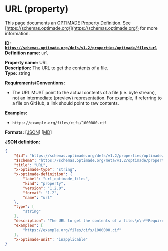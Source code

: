# URL (property)

This page documents an [OPTIMADE](https://www.optimade.org/) [Property Definition](https://schemas.optimade.org/#definitions). See [https://schemas.optimade.org/](https://schemas.optimade.org/) for more information.

**ID: [`https://schemas.optimade.org/defs/v1.2/properties/optimade/files/url`](https://schemas.optimade.org/defs/v1.2/properties/optimade/files/url.md)**  
**Definition name:** `url`

**Property name:** URL  
**Description:** The URL to get the contents of a file.  
**Type:** string  

**Requirements/Conventions:**

- The URL MUST point to the actual contents of a file (i.e. byte stream), not an intermediate (preview) representation. For example, if referring to a file on GitHub, a link should point to raw contents.

**Examples:**

- `https://example.org/files/cifs/1000000.cif`

**Formats:** [[JSON](url.json)] [[MD](url.md)]

**JSON definition:**

``` json
{
    "$id": "https://schemas.optimade.org/defs/v1.2/properties/optimade/files/url",
    "$schema": "https://schemas.optimade.org/meta/v1.2/optimade/property_definition.json",
    "title": "URL",
    "x-optimade-type": "string",
    "x-optimade-definition": {
        "label": "url_optimade_files",
        "kind": "property",
        "version": "1.2.0",
        "format": "1.2",
        "name": "url"
    },
    "type": [
        "string"
    ],
    "description": "The URL to get the contents of a file.\n\n**Requirements/Conventions:**\n\n- The URL MUST point to the actual contents of a file (i.e. byte stream), not an intermediate (preview) representation. For example, if referring to a file on GitHub, a link should point to raw contents.",
    "examples": [
        "https://example.org/files/cifs/1000000.cif"
    ],
    "x-optimade-unit": "inapplicable"
}
```